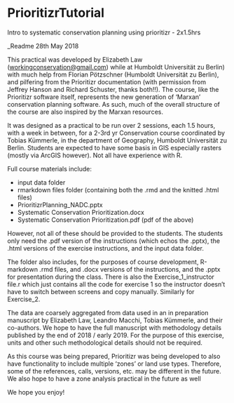 # PrioritizrTutorial
Intro to systematic conservation planning using prioritizr - 2x1.5hrs

_Readme
28th May 2018

This practical was developed by Elizabeth Law (workingconservation@gmail.com) while at Humboldt Universität zu Berlin) with much help from Florian Pötzschner (Humboldt Universität zu Berlin), and pilfering from the Prioritizr documentation (with permission from Jeffrey Hanson and Richard Schuster, thanks both!!). The course, like the Prioritizr software itself, represents the new generation of ‘Marxan’ conservation planning software. As such, much of the overall structure of the course are also inspired by the Marxan resources.

It was designed as a practical to be run over 2 sessions, each 1.5 hours, with a week in between, for a 2-3rd yr Conservation course coordinated by Tobias Kümmerle, in the department of Geography, Humboldt Universität zu Berlin. Students are expected to have some basis in GIS especially rasters (mostly via ArcGIS however). Not all have experience with R.

Full course materials include:
 - input data folder 
 - rmarkdown files folder (containing both the .rmd and the knitted .html files)
 - PrioritizrPlanning_NADC.pptx
 - Systematic Conservation Prioritization.docx
 - Systematic Conservation Prioritization.pdf (pdf of the above)
 
However, not all of these should be provided to the students. The students only need the .pdf version of the instructions (which echos the .pptx), the .html versions of the exercise instructions, and the input data folder.

The folder also includes, for the purposes of course development, R-markdown .rmd files, and .docx versions of the instructions, and the .pptx for presentation during the class. There is also the Exercise_1_instructor file.r which just contains all the code for exercise 1 so the instructor doesn’t have to switch between screens and copy manually. Similarly for Exercise_2.

The data are coarsely aggregated from data used in an in preparation manuscript by Elizabeth Law, Leandro Macchi, Tobias Kümmerle, and their co-authors. We hope to have the full manuscript with methodology details published by the end of 2018 / early 2019. For the purpose of this exercise, units and other such methodological details should not be required.

As this course was being prepared, Prioritizr was being developed to also have functionality to include multiple ‘zones’ or land use types. Therefore, some of the references, calls, versions, etc. may be different in the future. We also hope to have a zone analysis practical in the future as well 

We hope you enjoy!
